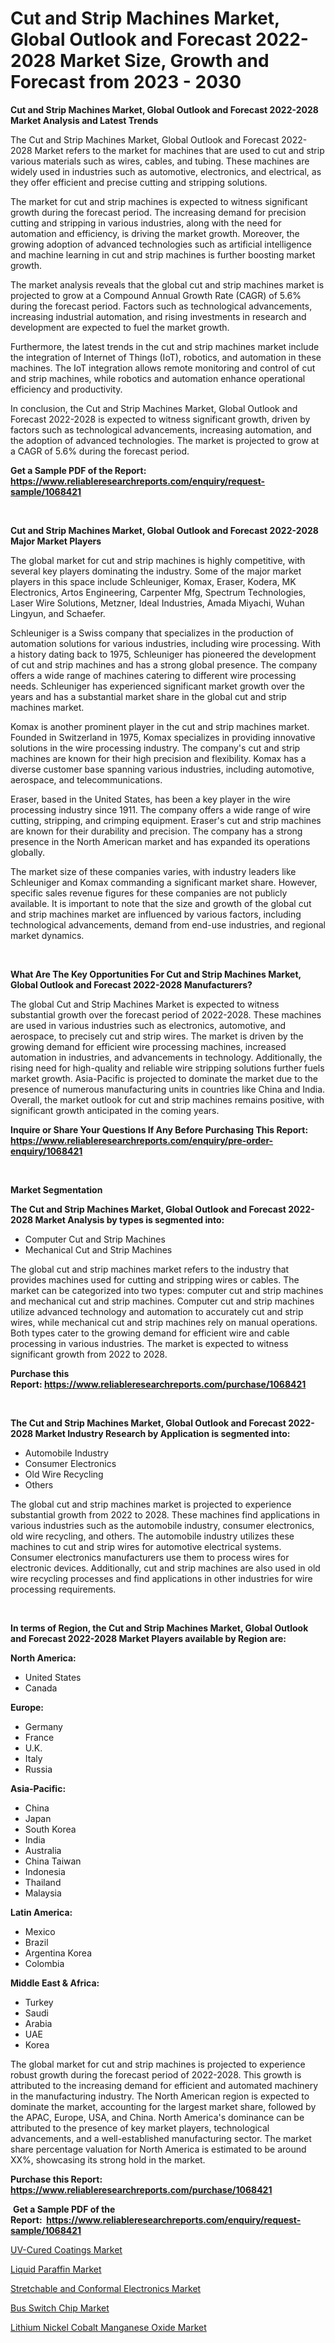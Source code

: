 <p><h1>Cut and Strip Machines Market, Global Outlook and Forecast 2022-2028 Market Size, Growth and Forecast from 2023 - 2030</h1></p><p><strong>Cut and Strip Machines Market, Global Outlook and Forecast 2022-2028 Market Analysis and Latest Trends</strong></p>
<p><p>The Cut and Strip Machines Market, Global Outlook and Forecast 2022-2028 Market refers to the market for machines that are used to cut and strip various materials such as wires, cables, and tubing. These machines are widely used in industries such as automotive, electronics, and electrical, as they offer efficient and precise cutting and stripping solutions.</p><p>The market for cut and strip machines is expected to witness significant growth during the forecast period. The increasing demand for precision cutting and stripping in various industries, along with the need for automation and efficiency, is driving the market growth. Moreover, the growing adoption of advanced technologies such as artificial intelligence and machine learning in cut and strip machines is further boosting market growth.</p><p>The market analysis reveals that the global cut and strip machines market is projected to grow at a Compound Annual Growth Rate (CAGR) of 5.6% during the forecast period. Factors such as technological advancements, increasing industrial automation, and rising investments in research and development are expected to fuel the market growth.</p><p>Furthermore, the latest trends in the cut and strip machines market include the integration of Internet of Things (IoT), robotics, and automation in these machines. The IoT integration allows remote monitoring and control of cut and strip machines, while robotics and automation enhance operational efficiency and productivity.</p><p>In conclusion, the Cut and Strip Machines Market, Global Outlook and Forecast 2022-2028 is expected to witness significant growth, driven by factors such as technological advancements, increasing automation, and the adoption of advanced technologies. The market is projected to grow at a CAGR of 5.6% during the forecast period.</p></p>
<p><strong>Get a Sample PDF of the Report:&nbsp; <a href="https://www.reliableresearchreports.com/enquiry/request-sample/1068421">https://www.reliableresearchreports.com/enquiry/request-sample/1068421</a></strong></p>
<p>&nbsp;</p>
<p><strong>Cut and Strip Machines Market, Global Outlook and Forecast 2022-2028 Major Market Players</strong></p>
<p><p>The global market for cut and strip machines is highly competitive, with several key players dominating the industry. Some of the major market players in this space include Schleuniger, Komax, Eraser, Kodera, MK Electronics, Artos Engineering, Carpenter Mfg, Spectrum Technologies, Laser Wire Solutions, Metzner, Ideal Industries, Amada Miyachi, Wuhan Lingyun, and Schaefer.</p><p>Schleuniger is a Swiss company that specializes in the production of automation solutions for various industries, including wire processing. With a history dating back to 1975, Schleuniger has pioneered the development of cut and strip machines and has a strong global presence. The company offers a wide range of machines catering to different wire processing needs. Schleuniger has experienced significant market growth over the years and has a substantial market share in the global cut and strip machines market.</p><p>Komax is another prominent player in the cut and strip machines market. Founded in Switzerland in 1975, Komax specializes in providing innovative solutions in the wire processing industry. The company's cut and strip machines are known for their high precision and flexibility. Komax has a diverse customer base spanning various industries, including automotive, aerospace, and telecommunications.</p><p>Eraser, based in the United States, has been a key player in the wire processing industry since 1911. The company offers a wide range of wire cutting, stripping, and crimping equipment. Eraser's cut and strip machines are known for their durability and precision. The company has a strong presence in the North American market and has expanded its operations globally.</p><p>The market size of these companies varies, with industry leaders like Schleuniger and Komax commanding a significant market share. However, specific sales revenue figures for these companies are not publicly available. It is important to note that the size and growth of the global cut and strip machines market are influenced by various factors, including technological advancements, demand from end-use industries, and regional market dynamics.</p></p>
<p>&nbsp;</p>
<p><strong>What Are The Key Opportunities For Cut and Strip Machines Market, Global Outlook and Forecast 2022-2028 Manufacturers?</strong></p>
<p><p>The global Cut and Strip Machines Market is expected to witness substantial growth over the forecast period of 2022-2028. These machines are used in various industries such as electronics, automotive, and aerospace, to precisely cut and strip wires. The market is driven by the growing demand for efficient wire processing machines, increased automation in industries, and advancements in technology. Additionally, the rising need for high-quality and reliable wire stripping solutions further fuels market growth. Asia-Pacific is projected to dominate the market due to the presence of numerous manufacturing units in countries like China and India. Overall, the market outlook for cut and strip machines remains positive, with significant growth anticipated in the coming years.</p></p>
<p><strong>Inquire or Share Your Questions If Any Before Purchasing This Report: <a href="https://www.reliableresearchreports.com/enquiry/pre-order-enquiry/1068421">https://www.reliableresearchreports.com/enquiry/pre-order-enquiry/1068421</a></strong></p>
<p>&nbsp;</p>
<p><strong>Market Segmentation</strong></p>
<p><strong>The Cut and Strip Machines Market, Global Outlook and Forecast 2022-2028 Market Analysis by types is segmented into:</strong></p>
<p><ul><li>Computer Cut and Strip Machines</li><li>Mechanical Cut and Strip Machines</li></ul></p>
<p><p>The global cut and strip machines market refers to the industry that provides machines used for cutting and stripping wires or cables. The market can be categorized into two types: computer cut and strip machines and mechanical cut and strip machines. Computer cut and strip machines utilize advanced technology and automation to accurately cut and strip wires, while mechanical cut and strip machines rely on manual operations. Both types cater to the growing demand for efficient wire and cable processing in various industries. The market is expected to witness significant growth from 2022 to 2028.</p></p>
<p><strong>Purchase this Report:&nbsp;<a href="https://www.reliableresearchreports.com/purchase/1068421">https://www.reliableresearchreports.com/purchase/1068421</a></strong></p>
<p>&nbsp;</p>
<p><strong>The Cut and Strip Machines Market, Global Outlook and Forecast 2022-2028 Market Industry Research by Application is segmented into:</strong></p>
<p><ul><li>Automobile Industry</li><li>Consumer Electronics</li><li>Old Wire Recycling</li><li>Others</li></ul></p>
<p><p>The global cut and strip machines market is projected to experience substantial growth from 2022 to 2028. These machines find applications in various industries such as the automobile industry, consumer electronics, old wire recycling, and others. The automobile industry utilizes these machines to cut and strip wires for automotive electrical systems. Consumer electronics manufacturers use them to process wires for electronic devices. Additionally, cut and strip machines are also used in old wire recycling processes and find applications in other industries for wire processing requirements.</p></p>
<p>&nbsp;</p>
<p><strong>In terms of Region, the Cut and Strip Machines Market, Global Outlook and Forecast 2022-2028 Market Players available by Region are:</strong></p>
<p>
    <p> <strong> North America: </strong>
        <ul>
            <li>United States</li>
            <li>Canada</li>
        </ul>
        </p> 
    <p> <strong> Europe: </strong>
        <ul>
            <li>Germany</li>
            <li>France</li>
            <li>U.K.</li>
            <li>Italy</li>
            <li>Russia</li>
        </ul>
        </p> 
    <p> <strong> Asia-Pacific: </strong>
        <ul>
            <li>China</li>
            <li>Japan</li>
            <li>South Korea</li>
            <li>India</li>
            <li>Australia</li>
            <li>China Taiwan</li>
            <li>Indonesia</li>
            <li>Thailand</li>
            <li>Malaysia</li>
        </ul>
        </p> 
    <p> <strong> Latin America: </strong>
        <ul>
            <li>Mexico</li>
            <li>Brazil</li>
            <li>Argentina Korea</li>
            <li>Colombia</li>
        </ul>
        </p> 
    <p> <strong> Middle East & Africa: </strong>
        <ul>
            <li>Turkey</li>
            <li>Saudi</li>
            <li>Arabia</li>
            <li>UAE</li>
            <li>Korea</li>
        </ul>
    </p>
    </p>
<p><p>The global market for cut and strip machines is projected to experience robust growth during the forecast period of 2022-2028. This growth is attributed to the increasing demand for efficient and automated machinery in the manufacturing industry. The North American region is expected to dominate the market, accounting for the largest market share, followed by the APAC, Europe, USA, and China. North America's dominance can be attributed to the presence of key market players, technological advancements, and a well-established manufacturing sector. The market share percentage valuation for North America is estimated to be around XX%, showcasing its strong hold in the market.</p></p>
<p><strong>Purchase this Report: <a href="https://www.reliableresearchreports.com/purchase/1068421">https://www.reliableresearchreports.com/purchase/1068421</a></strong></p>
<p>&nbsp;<strong>Get a Sample PDF of the Report:&nbsp;&nbsp;<a href="https://www.reliableresearchreports.com/enquiry/request-sample/1068421">https://www.reliableresearchreports.com/enquiry/request-sample/1068421</a></strong></p>
<p><strong></strong></p>
<p><p><a href="https://issuu.com/reportprime-2/docs/uv-cured-coatings-market-size-2030.pptx?fr=xKAE9_zU1NQ">UV-Cured Coatings Market</a></p><p><a href="https://medium.com/@brittanyrobertson07/liquid-paraffin-market-size-growth-forecast-2023-2030-0ff304585837">Liquid Paraffin Market</a></p><p><a href="https://issuu.com/reportprime-2/docs/stretchable-and-conformal-electronics-market-size-?fr=xKAE9_zU1NQ">Stretchable and Conformal Electronics Market</a></p><p><a href="https://www.reportprime.com/bus-switch-chip-r3160">Bus Switch Chip Market</a></p><p><a href="https://medium.com/@lisasanchez1968/lithium-nickel-cobalt-manganese-oxide-market-size-growth-forecast-2023-2030-377ef039db17">Lithium Nickel Cobalt Manganese Oxide Market</a></p></p>